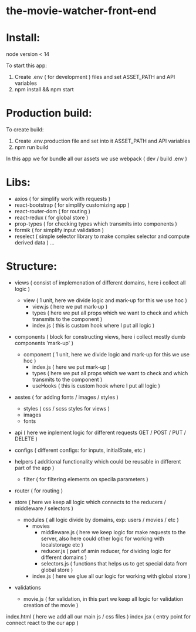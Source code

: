 # the-movie-watcher-front-end

# Install:

node version < 14

To start this app:
  1. Create .env ( for development ) files and set ASSET_PATH and API variables
  2. npm install && npm start
  
# Production build:

To create build:
  1. Create .env.production file and set into it ASSET_PATH and API variables
  2. npm run build

In this app we for bundle all our assets we use webpack ( dev / build .env )

# Libs:

  - axios ( for simplify work with requests )
  - react-bootstrap ( for simplify customizing app )
  - react-router-dom ( for routing )
  - react-redux ( for global store )
  - prop-types ( for checking types which transmits into components )
  - formik ( for simplify input validation )
  - reselect ( simple selector library to make complex selector and compute derived data )
  ...

# Structure:

- views ( consist of implemenation of different domains, here i collect all logic )
  - view ( 1 unit, here we divide logic and mark-up for this we use hoc )
    - view.js ( here we put mark-up )
    - types ( here we put all props which we want to check and which transmits to the component )
    - index.js ( this is custom hook where I put all logic )

- components ( block for constructing views, here i collect mostly dumb components 'mark-up' )
  - component ( 1 unit, here we divide logic and mark-up for this we use hoc )
    - index.js ( here we put mark-up )
    - types ( here we put all props which we want to check and which transmits to the component )
    - useHooks ( this is custom hook where I put all logic )

- asstes ( for adding fonts / images / styles )
  - styles ( css / scss styles for views )
  - images
  - fonts

- api ( here we inplement logic for different requests GET / POST / PUT / DELETE )

- configs ( different configs: for inputs, initialState, etc )

- helpers ( additional functionality which could be reusable in different part of the app )
  - filter ( for filtering elements on specila parameters )

- router ( for routing )

- store ( here we keep all logic which connects to the reducers / middleware / selectors )
  - modules ( all logic divide by domains, exp: users / movies / etc )
    - movies
      - middleware.js ( here we keep logic for make requests to the server, also here could other logic for working with localstorage etc )
      - reducer.js ( part of amin reducer, for dividing logic for different domains )
      - selectors.js ( functions that helps us to get special data from global store )
    - index.js ( here we glue all our logic for working with global store )
    
- validations
  - movie.js ( for validation, in this part we keep all logic for validation creation of the movie )

index.html ( here we add all our main js / css files )
index.jsx ( entry point for connect react to the our app )
